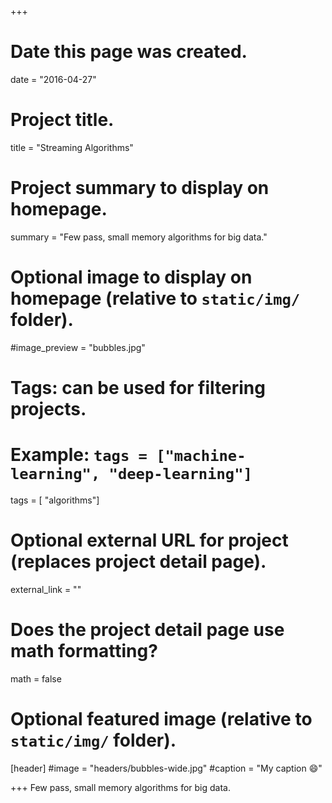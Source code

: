 +++
# Date this page was created.
date = "2016-04-27"

# Project title.
title = "Streaming Algorithms"

# Project summary to display on homepage.
summary = "Few pass, small memory algorithms for big data."

# Optional image to display on homepage (relative to `static/img/` folder).
#image_preview = "bubbles.jpg"

# Tags: can be used for filtering projects.
# Example: `tags = ["machine-learning", "deep-learning"]`
tags = [ "algorithms"]

# Optional external URL for project (replaces project detail page).
external_link = ""

# Does the project detail page use math formatting?
math = false

# Optional featured image (relative to `static/img/` folder).
[header]
#image = "headers/bubbles-wide.jpg"
#caption = "My caption :smile:"

+++
Few pass, small memory algorithms for big data.

